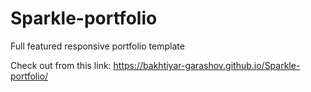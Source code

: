 # Sparkle-portfolio
Full featured responsive portfolio template

Check out from this link: https://bakhtiyar-garashov.github.io/Sparkle-portfolio/
